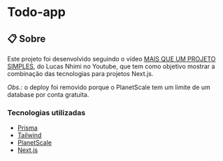 # Todo-app

## :clipboard: Sobre

Este projeto foi desenvolvido seguindo o vídeo [MAIS QUE UM PROJETO SIMPLES](https://www.youtube.com/watch?v=CmgPN76qA9o), do Lucas Nhimi no Youtube, que tem como objetivo mostrar a combinação das tecnologias para projetos Next.js.

_Obs.:_ o deploy foi removido porque o PlanetScale tem um limite de um database por conta gratuita.

### Tecnologias utilizadas

- [Prisma](https://www.prisma.io/)
- [Tailwind](https://tailwindcss.com/)
- [PlanetScale](https://planetscale.com/)
- [Next.js](https://nextjs.org/)
